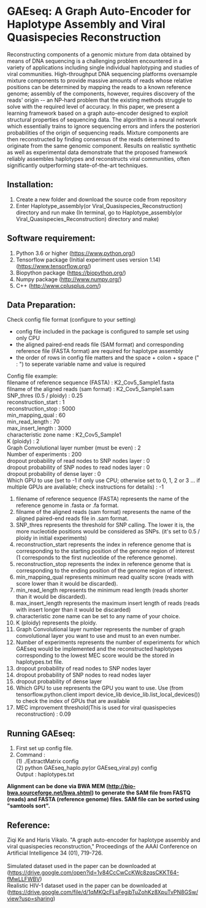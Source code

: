 # GAEseq: A Graph Auto-Encoder for Haplotype Assembly and Viral Quasispecies Reconstruction

Reconstructing components of a genomic mixture from data obtained by means of DNA sequencing is a challenging problem encountered in a variety of applications including single individual haplotyping and studies of viral communities. High-throughput DNA sequencing platforms oversample mixture components to provide massive amounts of reads whose relative positions can be determined by mapping the reads to a known reference genome; assembly of the components, however, requires discovery of the reads' origin -- an NP-hard problem that the existing methods struggle to solve with the required level of accuracy. In this paper, we present a learning framework based on a graph auto-encoder designed to exploit structural properties of sequencing data. The algorithm is a neural network which essentially trains to ignore sequencing errors and infers the posteriori probabilities of the origin of sequencing reads. Mixture components are then reconstructed by finding consensus of the reads determined to originate from the same genomic component. Results on realistic synthetic as well as experimental data demonstrate that the proposed framework reliably assembles haplotypes and reconstructs viral communities, often significantly outperforming state-of-the-art techniques.

Installation:
-----------------
1. Create a new folder and download the source code from repository
2. Enter Haplotype_assembly(or Viral_Quasispecies_Reconstruction) directory and run make (In terminal, go to Haplotype_assembly(or Viral_Quasispecies_Reconstruction) directory and make)

Software requirement:
-----------------
1. Python 3.6 or higher (https://www.python.org/)
2. Tensorflow package (Initial experiment uses version 1.14) (https://www.tensorflow.org/)
3. Biopython package (https://biopython.org/)
4. Numpy package (http://www.numpy.org/)
5. C++ (http://www.cplusplus.com/)

Data Preparation:
-----------------
Check config file format (configure to your setting)

* config file included in the package is configured to sample set using only CPU
* the aligned paired-end reads file (SAM format) and corresponding reference file (FASTA format) are required for haplotype assembly
* the order of rows in config file matters and the space + colon + space (" : ") to seperate variable name and value is required

Config file example:<br/> 
filename of reference sequence (FASTA) : K2_Cov5_Sample1.fasta  
filname of the aligned reads (sam format) : K2_Cov5_Sample1.sam<br/>
SNP_thres (0.5 / ploidy) : 0.25<br/>
reconstruction_start : 1<br/>
reconstruction_stop : 5000<br/>
min_mapping_qual : 60<br/>
min_read_length : 70<br/>
max_insert_length : 3000<br/>
characteristic zone name : K2_Cov5_Sample1<br/>
K (ploidy) : 2<br/>
Graph Convolutional layer number (must be even) : 2<br/>
Number of experiments : 200<br/>
dropout probability of read nodes to SNP nodes layer : 0<br/>
dropout probability of SNP nodes to read nodes layer : 0<br/>
dropout probability of dense layer : 0<br/>
Which GPU to use (set to -1 if only use CPU; otherwise set to 0, 1, 2 or 3 ... if multiple GPUs are available; check instructions for details) : -1<br/>

1. filename of reference sequence (FASTA) represents the name of the reference genome in .fasta or .fa format.
2. filname of the aligned reads (sam format) represents the name of the aligned paired-end reads file in .sam format.
3. SNP_thres represents the threshold for SNP calling. The lower it is, the more nucleotide positions would be considered as SNPs. (it's set to 0.5 / ploidy in initial experiments)
4. reconstruction_start represents the index in reference genome that is corresponding to the starting position of the genome region of interest (1 corresponds to the first nucleotide of the reference genome).
5. reconstruction_stop represents the index in reference genome that is corresponding to the ending position of the genome region of interest.
6. min_mapping_qual represents minimum read quality score (reads with score lower than it would be discarded).
7. min_read_length represents the minimum read length (reads shorter than it would be discarded).
8. max_insert_length represents the maximum insert length of reads (reads with insert longer than it would be discarded)
9. characteristic zone name can be set to any name of your choice.
10. K (ploidy) represents the ploidy.
11. Graph Convolutional layer number represents the number of graph convolutional layer you want to use and must to an even number.
12. Number of experiments represents the number of experiments for which GAEseq would be implemented and the reconstructed haplotypes corresponding to the lowest MEC score would be the stored in haplotypes.txt file.  
13. dropout probability of read nodes to SNP nodes layer
14. dropout probability of SNP nodes to read nodes layer
15. dropout probability of dense layer
16. Which GPU to use represents the GPU you want to use. Use (from tensorflow.python.client import device_lib device_lib.list_local_devices()) to check the index of GPUs that are available
17. MEC improvement threshold(This is used for viral quasispecies reconstruction) : 0.09

Running GAEseq:
-----------------
1. First set up config file.
2. Command : <br/>
    (1) ./ExtractMatrix config<br/>
    (2) python GAEseq_haplo.py(or GAEseq_viral.py) config<br/>
    Output : haplotypes.txt

**Alignment can be done via BWA MEM (http://bio-bwa.sourceforge.net/bwa.shtml) to generate the SAM file from FASTQ (reads) and FASTA (reference genome) files. SAM file can be sorted using "samtools sort".**

Reference:
-----------------
Ziqi Ke and Haris Vikalo. "A graph auto-encoder for haplotype assembly and viral quasispecies reconstruction," Proceedings of the AAAI Conference on Artificial Intelligence 34 (01), 719-726.<br/>
<br/>
Simulated dataset used in the paper can be downloaded at (https://drive.google.com/open?id=1v84CcCwCcKWc8zqsCKKT64-fMwLLFWBV)
<br/>
Realistic HIV-1 dataset used in the paper can be downloaded at (https://drive.google.com/file/d/1qMKQcFLsFegibTuZohKz8XpuTvPN8GSw/view?usp=sharing)
